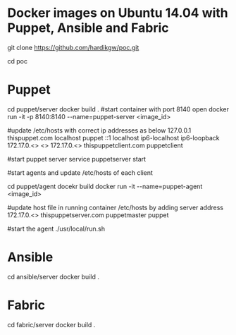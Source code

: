 # Docker images on Ubuntu 14.04 with Puppet, Ansible and Fabric

git clone https://github.com/hardikgw/poc.git

cd poc

# Puppet

cd puppet/server
docker build .
#start container with port 8140 open
docker run -it -p 8140:8140 --name=puppet-server <image_id>

#update /etc/hosts with correct ip addresses as below
127.0.0.1 thispuppet.com localhost puppet
::1 localhost ip6-localhost ip6-loopback
172.17.0.<<xx>> <<container-id>>
172.17.0.<<xx>> thispuppetclient.com puppetclient

#start puppet server
service puppetserver start

#start agents and update /etc/hosts of each client

cd puppet/agent
docekr build
docker run -it --name=puppet-agent <image_id>

#update host file in running container /etc/hosts by adding server address
172.17.0.<<ip>> thispuppetserver.com puppetmaster puppet

#start the agent
./usr/local/run.sh


# Ansible
cd ansible/server
docker build .

# Fabric
cd fabric/server
docker build .
